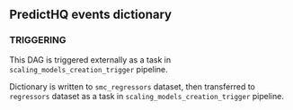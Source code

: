 ## PredictHQ events dictionary

### TRIGGERING
This DAG is triggered externally as a task in `scaling_models_creation_trigger` pipeline.

Dictionary is written to `smc_regressors` dataset, then transferred to `regressors` dataset as a task in `scaling_models_creation_trigger` pipeline.
